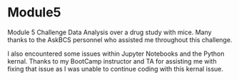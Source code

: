 # Module5
Module 5 Challenge
Data Analysis over a drug study with mice.  Many thanks to the AskBCS personnel who assisted me throughout this challenge.  

I also encountered some issues within Jupyter Notebooks and the Python kernal.  Thanks to my BootCamp instructor and TA for assisting me with fixing that issue as I was unable to continue coding with this kernal issue.
